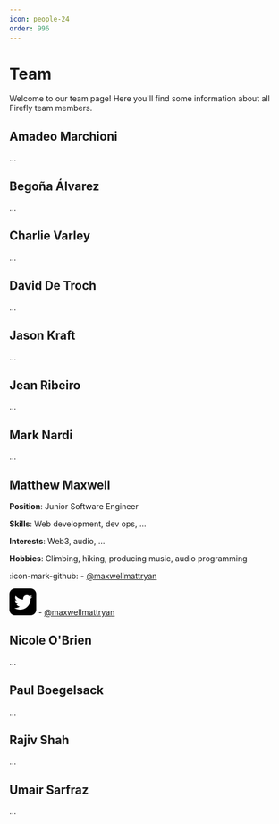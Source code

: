 ```yaml
---
icon: people-24
order: 996
---
```


# Team

Welcome to our team page! Here you'll find some information about all Firefly team members.

## Amadeo Marchioni

...

## Begoña Álvarez

...

## Charlie Varley

...

## David De Troch

...

## Jason Kraft

...

## Jean Ribeiro

...

## Mark Nardi

...

## Matthew Maxwell

**Position**: Junior Software Engineer

**Skills**: Web development, dev ops, ... 

**Interests**: Web3, audio, ...

**Hobbies**: Climbing, hiking, producing music, audio programming

:icon-mark-github: - [@maxwellmattryan](https://github.com/maxwellmattryan)

![Twitter](./static/icon_twitter.svg) - [@maxwellmattryan](https://twitter.com/maxwellmattryan)

## Nicole O'Brien

...

## Paul Boegelsack

...

## Rajiv Shah

...

## Umair Sarfraz

...
